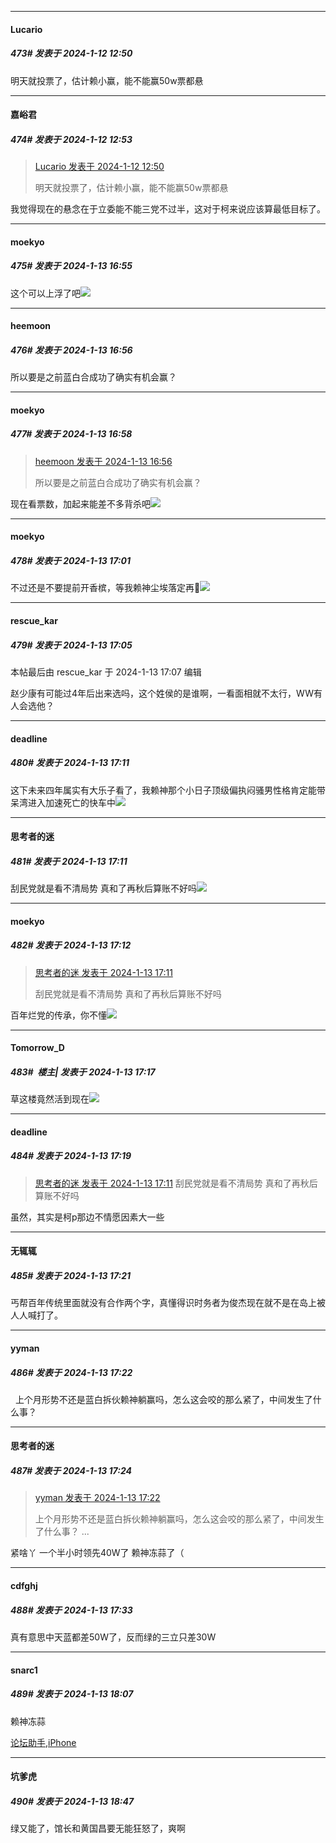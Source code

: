 
*****

####  Lucario  
##### 473#       发表于 2024-1-12 12:50

明天就投票了，估计赖小赢，能不能赢50w票都悬

*****

####  嘉峪君  
##### 474#       发表于 2024-1-12 12:53

<blockquote><a href="httphttps://bbs.saraba1st.com/2b/forum.php?mod=redirect&amp;goto=findpost&amp;pid=63625507&amp;ptid=2157607" target="_blank">Lucario 发表于 2024-1-12 12:50</a>

明天就投票了，估计赖小赢，能不能赢50w票都悬</blockquote>
我觉得现在的悬念在于立委能不能三党不过半，这对于柯来说应该算最低目标了。


*****

####  moekyo  
##### 475#       发表于 2024-1-13 16:55

这个可以上浮了吧<img src="https://static.saraba1st.com/image/smiley/face2017/067.png" referrerpolicy="no-referrer">

*****

####  heemoon  
##### 476#       发表于 2024-1-13 16:56

所以要是之前蓝白合成功了确实有机会赢？

*****

####  moekyo  
##### 477#       发表于 2024-1-13 16:58

<blockquote><a href="httphttps://bbs.saraba1st.com/2b/forum.php?mod=redirect&amp;goto=findpost&amp;pid=63637599&amp;ptid=2157607" target="_blank">heemoon 发表于 2024-1-13 16:56</a>

所以要是之前蓝白合成功了确实有机会赢？</blockquote>
现在看票数，加起来能差不多背杀吧<img src="https://static.saraba1st.com/image/smiley/face2017/067.png" referrerpolicy="no-referrer">

*****

####  moekyo  
##### 478#       发表于 2024-1-13 17:01

不过还是不要提前开香槟，等我赖神尘埃落定再🎉<img src="https://static.saraba1st.com/image/smiley/face2017/037.png" referrerpolicy="no-referrer">


*****

####  rescue_kar  
##### 479#       发表于 2024-1-13 17:05

 本帖最后由 rescue_kar 于 2024-1-13 17:07 编辑 

赵少康有可能过4年后出来选吗，这个姓侯的是谁啊，一看面相就不太行，WW有人会选他？

*****

####  deadline  
##### 480#       发表于 2024-1-13 17:11

这下未来四年属实有大乐子看了，我赖神那个小日子顶级偏执闷骚男性格肯定能带呆湾进入加速死亡的快车中<img src="https://static.saraba1st.com/image/smiley/face2017/037.png" referrerpolicy="no-referrer">


*****

####  思考者的迷  
##### 481#       发表于 2024-1-13 17:11

刮民党就是看不清局势 真和了再秋后算账不好吗<img src="https://static.saraba1st.com/image/smiley/face2017/037.png" referrerpolicy="no-referrer">

*****

####  moekyo  
##### 482#       发表于 2024-1-13 17:12

<blockquote><a href="httphttps://bbs.saraba1st.com/2b/forum.php?mod=redirect&amp;goto=findpost&amp;pid=63637744&amp;ptid=2157607" target="_blank">思考者的迷 发表于 2024-1-13 17:11</a>

刮民党就是看不清局势 真和了再秋后算账不好吗</blockquote>
百年烂党的传承，你不懂<img src="https://static.saraba1st.com/image/smiley/face2017/067.png" referrerpolicy="no-referrer">

*****

####  Tomorrow_D  
##### 483#         楼主| 发表于 2024-1-13 17:17

草这楼竟然活到现在<img src="https://static.saraba1st.com/image/smiley/face2017/067.png" referrerpolicy="no-referrer">

*****

####  deadline  
##### 484#       发表于 2024-1-13 17:19

<blockquote><a href="httphttps://bbs.saraba1st.com/2b/forum.php?mod=redirect&amp;goto=findpost&amp;pid=63637744&amp;ptid=2157607" target="_blank">思考者的迷 发表于 2024-1-13 17:11</a>
刮民党就是看不清局势 真和了再秋后算账不好吗</blockquote>
虽然，其实是柯p那边不情愿因素大一些

*****

####  无辄辄  
##### 485#       发表于 2024-1-13 17:21

丐帮百年传统里面就没有合作两个字，真懂得识时务者为俊杰现在就不是在岛上被人人喊打了。

*****

####  yyman  
##### 486#       发表于 2024-1-13 17:22

  上个月形势不还是蓝白拆伙赖神躺赢吗，怎么这会咬的那么紧了，中间发生了什么事？


*****

####  思考者的迷  
##### 487#       发表于 2024-1-13 17:24

<blockquote><a href="httphttps://bbs.saraba1st.com/2b/forum.php?mod=redirect&amp;goto=findpost&amp;pid=63637836&amp;ptid=2157607" target="_blank">yyman 发表于 2024-1-13 17:22</a>

上个月形势不还是蓝白拆伙赖神躺赢吗，怎么这会咬的那么紧了，中间发生了什么事？ ...</blockquote>
紧啥丫 一个半小时领先40W了 赖神冻蒜了（


*****

####  cdfghj  
##### 488#       发表于 2024-1-13 17:33

真有意思中天蓝都差50W了，反而绿的三立只差30W


*****

####  snarc1  
##### 489#       发表于 2024-1-13 18:07

赖神冻蒜

[论坛助手,iPhone](https://bbs.saraba1st.com/2b/forum.php?mod=viewthread&amp;tid=2029836)


*****

####  坑爹虎  
##### 490#       发表于 2024-1-13 18:47

绿又能了，馆长和黄国昌要无能狂怒了，爽啊


